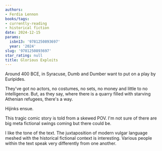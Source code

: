 ```yaml
---
authors:
- Ferdia Lennon
books/tags:
- currently-reading
- historical fiction
date: 2024-12-15
params:
  isbn13: '9781250893697'
  year: '2024'
slug: '9781250893697'
star_rating: null
title: Glorious Exploits
---
```


Around 400 BCE, in Syracuse, Dumb and Dumber want to put on a play by Euripides.

They've got no actors, no costumes, no sets, no money and little to no intelligence. But, as they say, where there is a quarry filled with starving Athenian refugees, there's a way.

Hijinks ensue.


<!--more-->

This tragic comic story is told from a skewed POV. I'm not sure of there are big meta fictional swings coming but there could be.

I like the tone of the text. The juxtaposition of modern vulgar language meshed with the historical fictional context is interesting. Various people within the text speak very differently from one another.